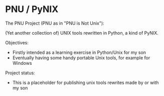 # PNU / PyNIX
The PNU Project (PNU as in "PNU is Not Unix"):

(Yet another collection of) UNIX tools rewritten in Python, a kind of PyNIX.

Objectives:
- Firstly intended as a learning exercise in Python/Unix for my son
- Eventually having some handy portable Unix tools, for example for Windows

Project status:
- This is a placeholder for publishing unix tools rewrites made by or with my son
